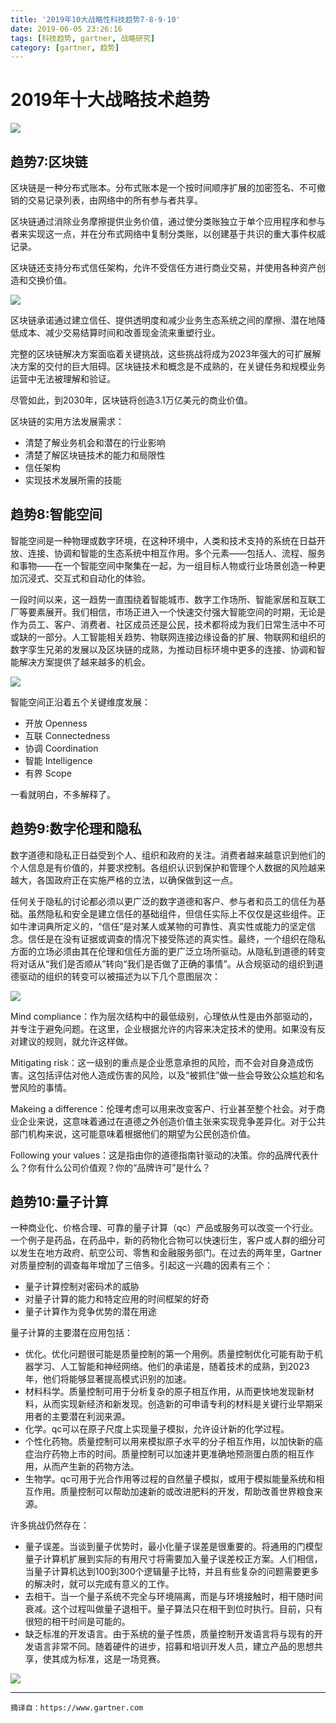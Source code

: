 ```yaml
---
title: '2019年10大战略性科技趋势7·8·9·10'
date: 2019-06-05 23:26:16
tags: [科技趋势, gartner, 战略研究]
category: [gartner, 趋势]
---
```


# 2019年十大战略技术趋势

![](https://raw.githubusercontent.com/imonce/imgs/master/20190527105918.png)

## 趋势7:区块链

区块链是一种分布式账本。分布式账本是一个按时间顺序扩展的加密签名、不可撤销的交易记录列表，由网络中的所有参与者共享。

区块链通过消除业务摩擦提供业务价值，通过使分类账独立于单个应用程序和参与者来实现这一点，并在分布式网络中复制分类账，以创建基于共识的重大事件权威记录。

区块链还支持分布式信任架构，允许不受信任方进行商业交易，并使用各种资产创造和交换价值。

![](https://raw.githubusercontent.com/imonce/imgs/master/20190605225914.png)

区块链承诺通过建立信任、提供透明度和减少业务生态系统之间的摩擦、潜在地降低成本、减少交易结算时间和改善现金流来重塑行业。

完整的区块链解决方案面临着关键挑战，这些挑战将成为2023年强大的可扩展解决方案的交付的巨大阻碍。区块链技术和概念是不成熟的，在关键任务和规模业务运营中无法被理解和验证。

尽管如此，到2030年，区块链将创造3.1万亿美元的商业价值。

区块链的实用方法发展需求：

- 清楚了解业务机会和潜在的行业影响
- 清楚了解区块链技术的能力和局限性
- 信任架构
- 实现技术发展所需的技能

## 趋势8:智能空间

智能空间是一种物理或数字环境，在这种环境中，人类和技术支持的系统在日益开放、连接、协调和智能的生态系统中相互作用。多个元素——包括人、流程、服务和事物——在一个智能空间中聚集在一起，为一组目标人物或行业场景创造一种更加沉浸式、交互式和自动化的体验。

一段时间以来，这一趋势一直围绕着智能城市、数字工作场所、智能家居和互联工厂等要素展开。我们相信，市场正进入一个快速交付强大智能空间的时期，无论是作为员工、客户、消费者、社区成员还是公民，技术都将成为我们日常生活中不可或缺的一部分。人工智能相关趋势、物联网连接边缘设备的扩展、物联网和组织的数字孪生兄弟的发展以及区块链的成熟，为推动目标环境中更多的连接、协调和智能解决方案提供了越来越多的机会。

![](https://raw.githubusercontent.com/imonce/imgs/master/20190605230838.png)

智能空间正沿着五个关键维度发展：

- 开放 Openness
- 互联 Connectedness
- 协调 Coordination
- 智能 Intelligence
- 有界 Scope

一看就明白，不多解释了。

## 趋势9:数字伦理和隐私

数字道德和隐私正日益受到个人、组织和政府的关注。消费者越来越意识到他们的个人信息是有价值的，并要求控制。各组织认识到保护和管理个人数据的风险越来越大，各国政府正在实施严格的立法，以确保做到这一点。

任何关于隐私的讨论都必须以更广泛的数字道德和客户、参与者和员工的信任为基础。虽然隐私和安全是建立信任的基础组件，但信任实际上不仅仅是这些组件。正如牛津词典所定义的，“信任”是对某人或某物的可靠性、真实性或能力的坚定信念。信任是在没有证据或调查的情况下接受陈述的真实性。最终，一个组织在隐私方面的立场必须由其在伦理和信任方面的更广泛立场所驱动。从隐私到道德的转变将对话从“我们是否顺从”转向“我们是否做了正确的事情”。从合规驱动的组织到道德驱动的组织的转变可以被描述为以下几个意图层次：

![](https://raw.githubusercontent.com/imonce/imgs/master/20190605231415.png)

Mind compliance：作为层次结构中的最低级别，心理依从性是由外部驱动的，并专注于避免问题。在这里，企业根据允许的内容来决定技术的使用。如果没有反对建议的规则，就允许这样做。

Mitigating risk：这一级别的重点是企业愿意承担的风险，而不会对自身造成伤害。这包括评估对他人造成伤害的风险，以及“被抓住”做一些会导致公众尴尬和名誉风险的事情。

Makeing a difference：伦理考虑可以用来改变客户、行业甚至整个社会。对于商业企业来说，这意味着通过在道德之外创造价值主张来实现竞争差异化。对于公共部门机构来说，这可能意味着根据他们的期望为公民创造价值。

Following your values：这是指由你的道德指南针驱动的决策。你的品牌代表什么？你有什么公司价值观？你的“品牌许可”是什么？

## 趋势10:量子计算

一种商业化、价格合理、可靠的量子计算（qc）产品或服务可以改变一个行业。一个例子是药品，在药品中，新的药物化合物可以快速衍生，客户或人群的细分可以发生在地方政府、航空公司、零售和金融服务部门。在过去的两年里，Gartner对质量控制的调查每年增加了三倍多。引起这一兴趣的因素有三个：

- 量子计算控制对密码术的威胁
- 对量子计算的能力和特定应用的时间框架的好奇
- 量子计算作为竞争优势的潜在用途

量子计算的主要潜在应用包括：

- 优化。优化问题很可能是质量控制的第一个用例。质量控制优化可能有助于机器学习、人工智能和神经网络。他们的承诺是，随着技术的成熟，到2023年，他们将能够显著提高模式识别的加速。
- 材料科学。质量控制可用于分析复杂的原子相互作用，从而更快地发现新材料，从而实现新经济和新发现。创造新的可申请专利的材料是关键行业早期采用者的主要潜在利润来源。
- 化学。qc可以在原子尺度上实现量子模拟，允许设计新的化学过程。
- 个性化药物。质量控制可以用来模拟原子水平的分子相互作用，以加快新的癌症治疗药物上市的时间。质量控制可以加速并更准确地预测蛋白质的相互作用，从而产生新的药物方法。
- 生物学。qc可用于光合作用等过程的自然量子模拟，或用于模拟能量系统和相互作用。质量控制可以帮助加速新的或改进肥料的开发，帮助改善世界粮食来源。

许多挑战仍然存在：

- 量子误差。当谈到量子优势时，最小化量子误差是很重要的。将通用的门模型量子计算机扩展到实际的有用尺寸将需要加入量子误差校正方案。人们相信，当量子计算机达到100到300个逻辑量子比特，并且有些复杂的问题需要更多的解决时，就可以完成有意义的工作。
- 去相干。当一个量子系统不完全与环境隔离，而是与环境接触时，相干随时间衰减。这个过程叫做量子退相干。量子算法只在相干到位时执行。目前，只有很短的相干时间是可能的。
- 缺乏标准的开发语言。由于系统的量子性质，质量控制开发语言将与现有的开发语言非常不同。随着硬件的进步，招募和培训开发人员，建立产品的思想共享，使其成为标准，这是一场竞赛。


![](https://raw.githubusercontent.com/imonce/imgs/master/20190605232213.png)

---

	摘译自：https://www.gartner.com